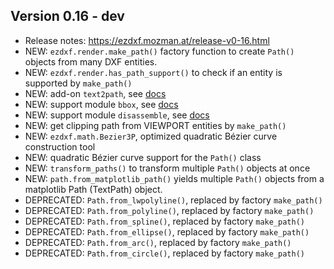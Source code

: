 Version 0.16 - dev
------------------

- Release notes: https://ezdxf.mozman.at/release-v0-16.html
- NEW: `ezdxf.render.make_path()` factory function to create `Path()` objects 
  from many DXF entities.
- NEW: `ezdxf.render.has_path_support()` to check if an entity is supported by 
  `make_path()`
- NEW: add-on `text2path`, see [docs](https://ezdxf.mozman.at/docs/addons/text2path.html)
- NEW: support module `bbox`, see [docs](https://ezdxf.mozman.at/docs/bbox.html)
- NEW: support module `disassemble`, see [docs](https://ezdxf.mozman.at/docs/disassemble.html)
- NEW: get clipping path from VIEWPORT entities by `make_path()`
- NEW: `ezdxf.math.Bezier3P`, optimized quadratic Bézier curve construction tool 
- NEW: quadratic Bézier curve support for the `Path()` class 
- NEW: `transform_paths()` to transform multiple `Path()` objects at once 
- NEW: `path.from_matplotlib_path()` yields multiple `Path()` objects from a 
  matplotlib Path (TextPath) object.  
- DEPRECATED: `Path.from_lwpolyline()`, replaced by factory `make_path()`
- DEPRECATED: `Path.from_polyline()`, replaced by factory `make_path()`
- DEPRECATED: `Path.from_spline()`, replaced by factory `make_path()`
- DEPRECATED: `Path.from_ellipse()`, replaced by factory `make_path()`
- DEPRECATED: `Path.from_arc()`, replaced by factory `make_path()`
- DEPRECATED: `Path.from_circle()`, replaced by factory `make_path()`
